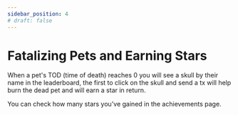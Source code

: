 ```yaml
---
sidebar_position: 4
# draft: false
---
```


# Fatalizing Pets and Earning Stars

When a pet's TOD (time of death) reaches 0 you will see a skull by their name in the leaderboard, the first to click on the skull and send a tx will help burn the dead pet and will earn a star in return.

You can check how many stars you've gained in the achievements page.